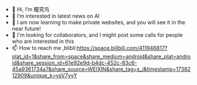 - 👋 Hi, I’m 瞳究鸟
- 👀 I’m interested in latest news on AI
- 🌱 I am now learning to make private websites, and you will see it in the near future! 
- 💞️ I'm looking for collaborators, and I might post some calls for people who are interested in this
- 📫 How to reach me ,blibli:https://space.bilibili.com/411946817?plat_id=1&share_from=space&share_medium=android&share_plat=android&share_session_id=61e92e9d-b4dc-452c-83c6-45a9361734a7&share_source=WEIXIN&share_tag=s_i&timestamp=1738212909&unique_k=ysV7yyY
<!---
mayufei-gif/mayufei-gif is a ✨ special ✨ repository because its `README.md` (this file) appears on your GitHub profile.
You can click the Preview link to take a look at your changes.
--->
